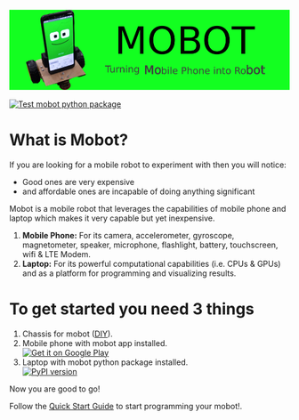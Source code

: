 ![Mobot Banner](./assets/banners/mobot_banner.png)

[![Test mobot python package](https://github.com/mobotx/mobot/actions/workflows/test.yml/badge.svg)](https://github.com/mobotx/mobot/actions/workflows/test.yml)

# What is Mobot?

If you are looking for a mobile robot to experiment with then you will notice:
- Good ones are very expensive
- and affordable ones are incapable of doing anything significant

Mobot is a mobile robot that leverages the capabilities of mobile phone and laptop which makes it very capable but yet inexpensive.

1. **Mobile Phone:** For its camera, accelerometer, gyroscope, magnetometer, speaker, microphone, flashlight, battery, touchscreen, wifi & LTE Modem.
2. **Laptop:** For its powerful computational capabilities (i.e. CPUs & GPUs) and as a platform for programming and visualizing results.

# To get started you need 3 things

1. Chassis for mobot ([DIY](./chassis)).
2. Mobile phone with mobot app installed.<br/>
<a href='https://play.google.com/store/apps/details?id=io.github.mobotx&pcampaignid=pcampaignidMKT-Other-global-all-co-prtnr-py-PartBadge-Mar2515-1'><img alt='Get it on Google Play' src='https://play.google.com/intl/en_us/badges/static/images/badges/en_badge_web_generic.png' width=200></a>
3. Laptop with mobot python package installed.<br>
<a href="https://badge.fury.io/py/mobot"><img src="https://badge.fury.io/py/mobot.svg" alt="PyPI version" width=150></a>

Now you are good to go!

Follow the [Quick Start Guide](https://github.com/mobotx/mobot/wiki) to start programming your mobot!.
